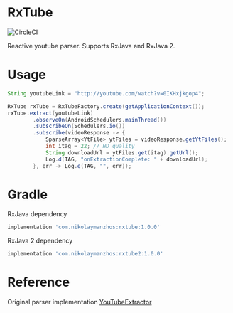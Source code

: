 # RxTube
![CircleCI](https://circleci.com/gh/NikolayManzhos/RxTube/tree/master.svg?style=shield)

Reactive youtube parser. Supports RxJava and RxJava 2.
# Usage
```java
String youtubeLink = "http://youtube.com/watch?v=0IKHxjkgop4";

RxTube rxTube = RxTubeFactory.create(getApplicationContext());
rxTube.extract(youtubeLink)
        .observeOn(AndroidSchedulers.mainThread())
        .subscribeOn(Schedulers.io())
        .subscribe(videoResponse -> {
            SparseArray<YtFile> ytFiles = videoResponse.getYtFiles();
            int itag = 22; // HD quality
            String downloadUrl = ytFiles.get(itag).getUrl();
            Log.d(TAG, "onExtractionComplete: " + downloadUrl);
        }, err -> Log.e(TAG, "", err));
```
# Gradle
RxJava dependency
```gradle
implementation 'com.nikolaymanzhos:rxtube:1.0.0'
```
RxJava 2 dependency
```gradle
implementation 'com.nikolaymanzhos:rxtube2:1.0.0'
```
# Reference
Original parser implementation [YouTubeExtractor](https://github.com/HaarigerHarald/android-youtubeExtractor)
